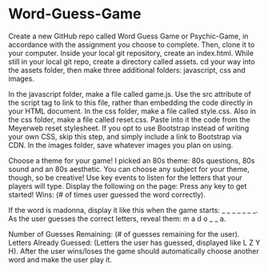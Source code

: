 # Word-Guess-Game

Create a new GitHub repo called Word Guess Game or Psychic-Game, in accordance with the assignment you choose to complete. Then, clone it to your computer.
Inside your local git repository, create an index.html.
While still in your local git repo, create a directory called assets.
cd your way into the assets folder, then make three additional folders: javascript, css and images.



In the javascript folder, make a file called game.js. Use the src attribute of the script tag to link to this file, rather than embedding the code directly in your HTML document.
In the css folder, make a file called style.css.
Also in the css folder, make a file called reset.css. Paste into it the code from the Meyerweb reset stylesheet. If you opt to use Bootstrap instead of writing your own CSS, skip this step, and simply include a link to Bootstrap via CDN.
In the images folder, save whatever images you plan on using.


Choose a theme for your game! I picked an 80s theme: 80s questions, 80s sound and an 80s aesthetic. You can choose any subject for your theme, though, so be creative!
Use key events to listen for the letters that your players will type.
Display the following on the page:
Press any key to get started!
Wins: (# of times user guessed the word correctly).



If the word is madonna, display it like this when the game starts: _ _ _ _ _ _ _.
As the user guesses the correct letters, reveal them: m a d o _  _ a.



Number of Guesses Remaining: (# of guesses remaining for the user).
Letters Already Guessed: (Letters the user has guessed, displayed like L Z Y H).
After the user wins/loses the game should automatically choose another word and make the user play it.
